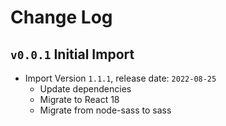 # Change Log

## `v0.0.1` Initial Import
    
- Import Version `1.1.1`, release date: `2022-08-25`
    - Update dependencies
    - Migrate to React 18
    - Migrate from node-sass to sass

